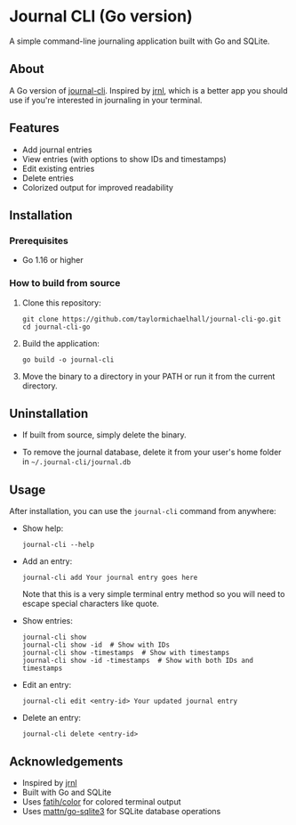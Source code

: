 # Journal CLI (Go version)

A simple command-line journaling application built with Go and SQLite.

## About

A Go version of [journal-cli](https://github.com/taylormichaelhall/journal-cli). Inspired by [jrnl](https://jrnl.sh/), which is a better app you should use if you're interested in journaling in your terminal.

## Features

- Add journal entries
- View entries (with options to show IDs and timestamps)
- Edit existing entries
- Delete entries
- Colorized output for improved readability

## Installation

### Prerequisites

- Go 1.16 or higher

### How to build from source

1. Clone this repository:

   ```
   git clone https://github.com/taylormichaelhall/journal-cli-go.git
   cd journal-cli-go
   ```

2. Build the application:

   ```
   go build -o journal-cli
   ```

3. Move the binary to a directory in your PATH or run it from the current directory.

## Uninstallation

- If built from source, simply delete the binary.

- To remove the journal database, delete it from your user's home folder in `~/.journal-cli/journal.db`

## Usage

After installation, you can use the `journal-cli` command from anywhere:

- Show help:
  ```
  journal-cli --help
  ```

- Add an entry:
  ```
  journal-cli add Your journal entry goes here
  ```

  Note that this is a very simple terminal entry method so you will need to escape special characters like quote.

- Show entries:
  ```
  journal-cli show
  journal-cli show -id  # Show with IDs
  journal-cli show -timestamps  # Show with timestamps
  journal-cli show -id -timestamps  # Show with both IDs and timestamps
  ```

- Edit an entry:
  ```
  journal-cli edit <entry-id> Your updated journal entry
  ```

- Delete an entry:
  ```
  journal-cli delete <entry-id>
  ```

## Acknowledgements

- Inspired by [jrnl](https://jrnl.sh)
- Built with Go and SQLite
- Uses [fatih/color](https://github.com/fatih/color) for colored terminal output
- Uses [mattn/go-sqlite3](https://github.com/mattn/go-sqlite3) for SQLite database operations

